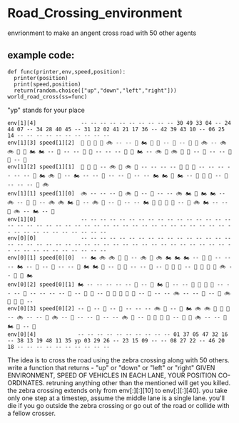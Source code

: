 # Road_Crossing_environment
envrionment to make an angent cross road with 50 other agents
## example code:     
```
def func(printer,env,speed,position):
  printer(position)
  print(speed,position)
  return(random.choice(["up","down","left","right"]))
world_road_cross(ss=func) 
```
"yp" stands for your place
```                                                    |                       Z  E  B  R  A       C  R  O  S  S  I  N  G                        |  
env[1][4]              -- -- -- -- -- -- -- -- -- -- 30 49 33 04 -- 24 44 07 -- 34 28 40 45 -- 31 12 02 41 21 17 36 -- 42 39 43 10 -- 06 25 14 -- -- -- -- -- -- -- -- -- --
env[1][3] speed[1][2]  🚚 🚗 🛵 🛵 🚲 -- -- 🚗 🏍 🚕 🛵 -- 🚕 -- 🚚 🚗 🚲 -- 🚲 🚲 🚗 🚕 🏍 🏍 -- 🚌 -- -- 🚚 🚚 -- -- -- 🚚 🚗 🏍 -- 🚲 🚚 🚲 🚌 🚕 -- 🚚 -- -- 🚌 🛵 -- 🛵
env[1][2] speed[1][1]  🛵 🚌 🚌 -- 🚲 🛵 🚲 🚌 -- -- -- -- 🚕 🚌 🚗 -- -- -- -- -- -- 🛵 🏍 🚲 🛵 -- 🏍 -- -- 🛵 -- -- 🚗 -- -- 🏍 🏍 🛵 🏍 -- 🚕 🚚 🚚 -- 🚚 -- -- -- 🚌 🚲
env[1][1] speed[1][0]  🚲 -- -- -- 🚚 🚲 🚗 -- 🚚 -- -- 🚲 🏍 🚗 🏍 🏍 -- 🚲 -- 🚗 🚌 -- 🚲 🚲 🏍 🛵 -- 🚲 🚗 -- 🚗 -- -- 🏍 🚗 🚌 🛵 🛵 -- 🛵 🚲 🏍 -- -- 🚗 🚲 -- 🏍 -- 🚚
env[1][0]              -- -- -- -- -- -- -- -- -- -- -- -- -- -- -- -- -- -- -- -- -- -- -- -- -- -- -- -- -- -- -- -- -- -- -- -- -- -- -- -- -- -- -- -- -- -- -- -- -- --
env[0][0]              -- -- -- -- -- -- -- -- -- -- -- -- -- -- -- -- -- -- -- -- -- -- -- -- -- -- -- -- -- -- -- -- -- -- -- -- -- -- -- -- -- -- -- -- -- -- -- -- -- --
env[0][1] speed[0][0]  -- 🏍 🚲 🚲 🚕 🚌 -- 🚲 🚚 🚲 🏍 🏍 🏍 -- 🛵 🛵 -- -- -- 🏍 -- 🛵 -- 🛵 -- -- 🚗 🏍 🏍 🚚 -- 🚚 🛵 -- -- 🚕 -- 🚕 🚚 🚕 -- 🚕 🚗 🚌 🚌 🚲 -- 🚚 🚗 🏍
env[0][2] speed[0][1] 🏍 -- -- -- -- -- 🚗 -- 🛵 🏍 🚚 -- -- 🛵 🛵 🚚 🚗 -- -- -- 🚌 -- -- -- -- 🚕 -- 🚗 🛵 -- 🛵 🚗 🚚 🚌 🚚 -- 🚌 -- -- 🚲 -- -- 🚗 -- 🚌 🚲 🛵 🚗 🚌 --
env[0][3] speed[0][2] -- 🚌 -- 🚚 -- 🛵 -- -- -- 🚲 🚌 -- 🛵 🏍 🚲 🚲 🛵 🚗 🚗 -- 🚲 -- -- 🚗 🚲 -- 🚚 -- -- 🚗 -- -- 🚲 🚌 -- 🚚 🚌 🛵 🚌 -- 🚕 🛵 🚲 -- -- 🛵 🏍 🚌 -- 🚗
env[0][4]             -- -- -- -- -- -- -- -- -- -- 01 37 05 47 32 16 -- 38 13 19 48 11 35 yp 03 29 26 -- 23 15 09 -- -- 08 27 22 -- 46 20 18 -- -- -- -- -- -- -- -- -- --    
```
The idea is to cross the road using the zebra crossing along with 50 others.
write a function that returns - "up" or "down" or "left" or "right" GIVEN ENVIRONMENT, SPEED OF VEHICLES IN EACH LANE, YOUR POSITION CO-ORDINATES.
retruning anything other than the mentioned will get you killed.
the zebra crossing extends only from env[:][:][10] to env[:][:][40].
you take only one step at a timestep, assume the middle lane is a single lane.
you'll die if you go outside the zebra crossing or go out of the road or collide with a fellow crosser.
